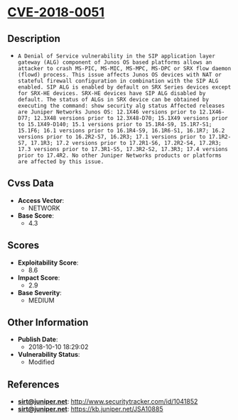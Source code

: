 
# [CVE-2018-0051](http://www.securitytracker.com/id/1041852)

## Description

- `A Denial of Service vulnerability in the SIP application layer gateway (ALG) component of Junos OS based platforms allows an attacker to crash MS-PIC, MS-MIC, MS-MPC, MS-DPC or SRX flow daemon (flowd) process. This issue affects Junos OS devices with NAT or stateful firewall configuration in combination with the SIP ALG enabled. SIP ALG is enabled by default on SRX Series devices except for SRX-HE devices. SRX-HE devices have SIP ALG disabled by default. The status of ALGs in SRX device can be obtained by executing the command: show security alg status Affected releases are Juniper Networks Junos OS: 12.1X46 versions prior to 12.1X46-D77; 12.3X48 versions prior to 12.3X48-D70; 15.1X49 versions prior to 15.1X49-D140; 15.1 versions prior to 15.1R4-S9, 15.1R7-S1; 15.1F6; 16.1 versions prior to 16.1R4-S9, 16.1R6-S1, 16.1R7; 16.2 versions prior to 16.2R2-S7, 16.2R3; 17.1 versions prior to 17.1R2-S7, 17.1R3; 17.2 versions prior to 17.2R1-S6, 17.2R2-S4, 17.2R3; 17.3 versions prior to 17.3R1-S5, 17.3R2-S2, 17.3R3; 17.4 versions prior to 17.4R2. No other Juniper Networks products or platforms are affected by this issue.`

## Cvss Data

- **Access Vector**:
  - NETWORK
- **Base Score**:
  - 4.3

## Scores

- **Exploitability Score**:
  - 8.6
- **Impact Score**:
  - 2.9
- **Base Severity**:
  - MEDIUM

## Other Information

- **Publish Date**:
  - 2018-10-10 18:29:02
- **Vulnerability Status**:
  - Modified

## References

- **sirt@juniper.net**: http://www.securitytracker.com/id/1041852
- **sirt@juniper.net**: https://kb.juniper.net/JSA10885

